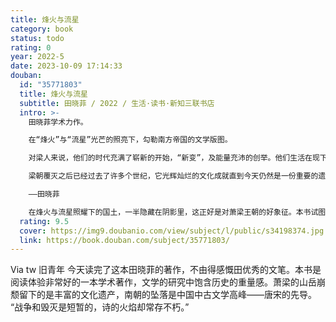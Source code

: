 ```yaml
---
title: 烽火与流星
category: book
status: todo
rating: 0
year: 2022-5
date: 2023-10-09 17:14:33
douban:
  id: "35771803"
  title: 烽火与流星
  subtitle: 田晓菲 / 2022 / 生活·读书·新知三联书店
  intro: >-
    田晓菲学术力作。

    在“烽火”与“流星”光芒的照亮下，勾勒南方帝国的文学版图。

    对梁人来说，他们的时代充满了崭新的开始，“新变”，及能量充沛的创举。他们生活在现下，完全沉浸于“此时与此地”，投入地经历每一个时刻。他们在智识上极为精微渊雅，精神上却又相当天真。对梁朝的文化精神好的概括，不是“颓废”，而是“康强”。

    梁朝覆灭之后已经过去了许多个世纪，它光辉灿烂的文化成就直到今天仍然是一份重要的遗产，但这又是一份让人感到不安的遗产，因为它和当代文化政治纠结在一起，展示了一些长期以来存在于中国文化中的问题。曾经一度数量庞大的文本现在只有零星的残存，南方帝国的辉煌就隐藏在这些断简残篇之中，后人从自己的目的出发对之进行诠释，这些带有隐含的动机与偏见的诠释更加扭曲了它们的光芒。

    ——田晓菲

    在烽火与流星照耀下的国土，一半隐藏在阴影里，这正好是对萧梁王朝的好象征。本书试图为一个已经过去的时代勾勒一副肖像画，不仅探讨梁朝的文学作品，更旨在检视梁朝文学生产的文化语境，就此提出一系列具有内在关联的文化史和文学史问题。
  rating: 9.5
  cover: https://img9.doubanio.com/view/subject/l/public/s34198374.jpg
  link: https://book.douban.com/subject/35771803/
---
```


Via tw 旧青年 今天读完了这本田晓菲的著作，不由得感慨田优秀的文笔。本书是阅读体验非常好的一本学术著作，文学的研究中饱含历史的重量感。萧梁的山岳崩颓留下的是丰富的文化遗产，南朝的坠落是中国中古文学高峰——唐宋的先导。
“战争和毁灭是短暂的，诗的火焰却常存不朽。”
